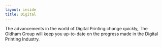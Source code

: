 ```yaml
---
layout: inside
title: Digital
---
```

The advancements in the world of Digital Printing change quickly, The Oldham Group will keep you up-to-date on the progress made in the Digital Printing Industry.
